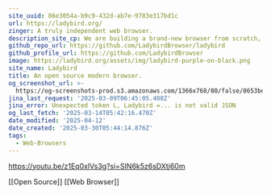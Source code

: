 ```yaml
---
site_uuid: 86e3054a-b9c9-432d-ab7e-9783e317bd1c
url: https://ladybird.org/
zinger: A truly independent web browser.
description_site_cp: We are building a brand-new browser from scratch, backed by a non-profit.
github_repo_url: https://github.com/LadybirdBrowser/ladybird
github_profile_url: https://github.com/LadybirdBrowser
image: https://ladybird.org/assets/img/ladybird-purple-on-black.png
site_name: Ladybird
title: An open source modern browser.
og_screenshot_url: >-
  https://og-screenshots-prod.s3.amazonaws.com/1366x768/80/false/8653be1cd285d2660652db0e8fc6986b4101f77f6a1efca1f16701e6d430e4ac.jpeg
jina_last_request: '2025-03-09T06:45:05.408Z'
jina_error: Unexpected token L, Ladybird =... is not valid JSON
og_last_fetch: '2025-03-14T05:42:16.470Z'
date_modified: '2025-04-12'
date_created: '2025-03-30T05:44:14.876Z'
tags:
  - Web-Browsers
---
```














































https://youtu.be/z1Eq0xlVs3g?si=SIN6k5z6sDXtj60m

[[Open Source]] [[Web Browser]]
